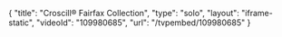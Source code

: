 {
    "title": "Croscill&reg; Fairfax Collection",
    "type": "solo",
    "layout": "iframe-static",
    "videoId": "109980685",
    "url": "\/tvpembed\/109980685"
}